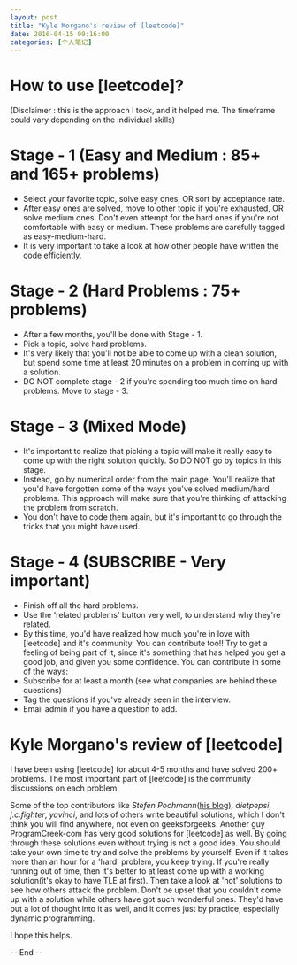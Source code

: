 ```yaml
---
layout: post
title: "Kyle Morgano's review of [leetcode]"
date: 2016-04-15 09:16:00
categories: [个人笔记]
---
```


# How to use [leetcode]?  
(Disclaimer : this is the approach I took, and it helped me. The timeframe could vary depending on the individual skills) 

# Stage - 1 (Easy and Medium : 85+ and 165+ problems)
- Select your favorite topic, solve easy ones, OR sort by acceptance rate.
- After easy ones are solved, move to other topic if you're exhausted, OR solve medium ones. Don't even attempt for the hard ones if you're not comfortable with easy or medium. These problems are carefully tagged as easy-medium-hard.
- It is very important to take a look at how other people have written the code efficiently.

# Stage - 2 (Hard Problems : 75+ problems)
- After a few months, you'll be done with Stage - 1.
- Pick a topic, solve hard problems.
- It's very likely that you'll not be able to come up with a clean solution, but spend some time at least 20 minutes on a problem in coming up with a solution.
- DO NOT complete stage - 2 if you're spending too much time on hard problems. Move to stage - 3.

# Stage - 3 (Mixed Mode)
- It's important to realize that picking a topic will make it really easy to come up with the right solution quickly. So DO NOT go by topics in this stage.
- Instead, go by numerical order from the main page. You'll realize that you'd have forgotten some of the ways you've solved medium/hard problems. This approach will make sure that you're thinking of attacking the problem from scratch.
- You don't have to code them again, but it's important to go through the tricks that you might have used.

# Stage - 4 (SUBSCRIBE - Very important)
- Finish off all the hard problems.
- Use the 'related problems' button very well, to understand why they're related.
- By this time, you'd have realized how much you're in love with [leetcode] and it's community. You can contribute too!! Try to get a feeling of being part of it, since it's something that has helped you get a good job, and given you some confidence. You can contribute in some of the ways:
- Subscribe for at least a month (see what companies are behind these questions)
- Tag the questions if you've already seen in the interview.
- Email admin if you have a question to add.

# Kyle Morgano's review of [leetcode]
I have been using [leetcode] for about 4-5 months and have solved 200+ problems. The most important part of [leetcode] is the community discussions on each problem.   

Some of the top contributors like *Stefen Pochmann*([his blog](http://www.stefan-pochmann.info/spam/)), *dietpepsi*, *j.c.fighter*, *yavinci*, and lots of others write beautiful solutions, which I don't think you will find anywhere, not even on geeksforgeeks. Another guy ProgramCreek-com has very good solutions for [leetcode] as well. By going through these solutions even without trying is not a good idea. You should take your own time to try and solve the problems by yourself. Even if it takes more than an hour for a 'hard' problem, you keep trying. If you're really running out of time, then it's better to at least come up with a working solution(it's okay to have TLE at first). Then take a look at 'hot' solutions to see how others attack the problem. Don't be upset that you couldn't come up with a solution while others have got such wonderful ones. They'd have put a lot of thought into it as well, and it comes just by practice, especially dynamic programming.   

I hope this helps.  

-- End --  
